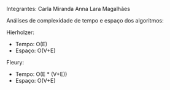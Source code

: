Integrantes:
Carla Miranda
Anna Lara Magalhães

Análises de complexidade de tempo e espaço dos algoritmos:

Hierholzer:
- Tempo: O(E)
- Espaço: O(V+E)

Fleury:
- Tempo: O(E * (V+E))
- Espaço: O(V+E)